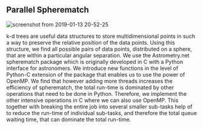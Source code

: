 ## Parallel Spherematch

![screenshot from 2019-01-13 20-52-25](https://user-images.githubusercontent.com/13570487/51099472-fc6a9780-1774-11e9-90b4-68edbdac8938.png)

k-d trees are useful data structures to store multidimensional points in such a way to preserve the relative position of the data points. Using this structure, we find all possible pairs of data points, distributed on a sphere, that are within a particular angular separation. We use the Astrometry.net spherematch package which is originally developed in C with a Python interface for astronomers. We introduce new functions in the level of Python-C extension of the package that enables us to use the power of OpenMP. We find that however adding more threads increases the efficiency of spherematch, the total run-time is dominated by other operations that need to be done in Python. Therefore, we implement the other intensive operations in C where we can also use OpenMP. This together with breaking the entire job into several smaller sub-tasks help of to reduce the run-time of individual sub-tasks, and therefore the total queue waiting time, that can dominate the total run-time.
